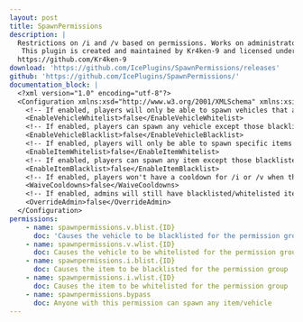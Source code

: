 ```yaml
---
layout: post
title: SpawnPermissions
description: |
  Restrictions on /i and /v based on permissions. Works on administrators. Cooldowns only trigger when the command is successful.
   This plugin is created and maintained by Kr4ken-9 and licensed under the GNU General Public License v3.0.
  https://github.com/Kr4ken-9
download: 'https://github.com/IcePlugins/SpawnPermissions/releases'
github: 'https://github.com/IcePlugins/SpawnPermissions/'
documentation_block: |
  <?xml version="1.0" encoding="utf-8"?>
  <Configuration xmlns:xsd="http://www.w3.org/2001/XMLSchema" xmlns:xsi="http://www.w3.org/2001/XMLSchema-instance">
    <!-- If enabled, players will only be able to spawn vehicles that are whitelisted with the correct permission -->
    <EnableVehicleWhitelist>false</EnableVehicleWhitelist>
    <!-- If enabled, players can spawn any vehicle except those blacklisted with the correct permission -->
    <EnableVehicleBlacklist>false</EnableVehicleBlacklist>
    <!-- If enabled, players will only be able to spawn specific items that are whitelisted with the correct permission -->
    <EnableItemWhitelist>false</EnableItemWhitelist>
    <!-- If enabled, players can spawn any item except those blacklisted with the correct permission -->
    <EnableItemBlacklist>false</EnableItemBlacklist>
    <!-- If enabled, players won't have a cooldown for /i or /v when they try to spawn a blacklisted/not whitelisted item or vehicle -->
    <WaiveCooldowns>false</WaiveCooldowns>
    <!-- If enabled, admins will still have blacklisted/whitelisted items/vehicles unless they have the bypass permission -->
    <OverrideAdmin>false</OverrideAdmin>
  </Configuration>
permissions:
    - name: spawnpermissions.v.blist.{ID}
      doc: 'Causes the vehicle to be blacklisted for the permission group'
    - name: spawnpermissions.v.wlist.{ID}
      doc: Causes the vehicle to be whitelisted for the permission group
    - name: spawnpermissions.i.blist.{ID}
      doc: Causes the item to be blacklisted for the permission group
    - name: spawnpermissions.i.wlist.{ID}
      doc: Causes the item to be whitelisted for the permission group
    - name: spawnpermissions.bypass
      doc: Anyone with this permission can spawn any item/vehicle
---
```

